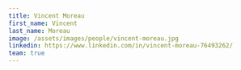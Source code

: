 ```yaml
---
title: Vincent Moreau
first_name: Vincent
last_name: Moreau
image: /assets/images/people/vincent-moreau.jpg
linkedin: https://www.linkedin.com/in/vincent-moreau-76493262/
team: true
---
```

